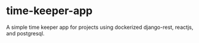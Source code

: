 # time-keeper-app
A simple time keeper app for projects using dockerized django-rest, reactjs, and postgresql.
